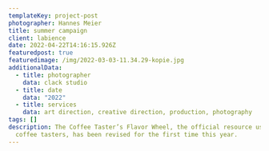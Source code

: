 ```yaml
---
templateKey: project-post
photographer: Hannes Meier
title: summer campaign
client: labience
date: 2022-04-22T14:16:15.926Z
featuredpost: true
featuredimage: /img/2022-03-03-11.34.29-kopie.jpg
additionalData:
  - title: photographer
    data: clack studio
  - title: date
    data: "2022"
  - title: services
    data: art direction, creative direction, production, photography
tags: []
description: The Coffee Taster’s Flavor Wheel, the official resource used by
  coffee tasters, has been revised for the first time this year.
---
```

![]()